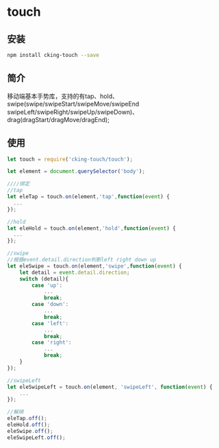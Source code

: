 # touch

## 安装

```bash
npm install cking-touch --save
```

## 简介
移动端基本手势库，支持的有tap、hold、swipe(swipe/swipeStart/swipeMove/swipeEnd swipeLeft/swipeRight/swipeUp/swipeDown)、drag(dragStart/dragMove/dragEnd);

## 使用

```javascript
let touch = require('cking-touch/touch');

let element = document.querySelector('body');

////绑定
//tap
let eleTap = touch.on(element,'tap',function(event) {
  ...
});

//hold
let eleHold = touch.on(element,'hold',function(event) {
  ...
});

//swipe
//根据event.detail.direction判断left right down up
let eleSwipe = touch.on(element,'swipe',function(event) {
    let detail = event.detail.direction;
    switch (detail){
        case 'up':
            ...
            break;
        case 'down':
            ...
            break;
        case 'left':
            ...
            break;
        case 'right':
            ...
            break;
    }
});

//swipeLeft
let eleSwipeLeft = touch.on(element, 'swipeLeft', function(event) {
    ...
});

//解绑
eleTap.off();
eleHold.off();
eleSwipe.off();
eleSwipeLeft.off();

```
